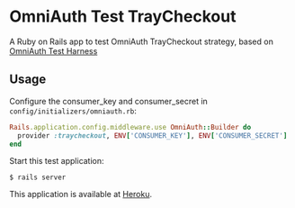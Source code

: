 # OmniAuth Test TrayCheckout

A Ruby on Rails app to test OmniAuth TrayCheckout strategy, based on [OmniAuth Test Harness](https://github.com/PracticallyGreen/omniauth-test-harness)

## Usage

Configure the consumer_key and consumer_secret in `config/initializers/omniauth.rb`:

```ruby
Rails.application.config.middleware.use OmniAuth::Builder do
  provider :traycheckout, ENV['CONSUMER_KEY'], ENV['CONSUMER_SECRET']
end
```

Start this test application:

```shell
$ rails server
```

This application is available at [Heroku](http://www.heroku.com/).
